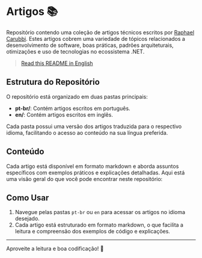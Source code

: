 # Artigos 📚

Repositório contendo uma coleção de artigos técnicos escritos por [Raphael Carubbi](https://github.com/rcarubbi). Estes artigos cobrem uma variedade de tópicos relacionados a desenvolvimento de software, boas práticas, padrões arquiteturais, otimizações e uso de tecnologias no ecossistema .NET.

> [Read this README in English](./readme.md)

## Estrutura do Repositório

O repositório está organizado em duas pastas principais:

- **pt-br/**: Contém artigos escritos em português.
- **en/**: Contém artigos escritos em inglês.

Cada pasta possui uma versão dos artigos traduzida para o respectivo idioma, facilitando o acesso ao conteúdo na sua língua preferida.

## Conteúdo

Cada artigo está disponível em formato markdown e aborda assuntos específicos com exemplos práticos e explicações detalhadas. Aqui está uma visão geral do que você pode encontrar neste repositório:

## Como Usar

1. Navegue pelas pastas `pt-br` ou `en` para acessar os artigos no idioma desejado.
2. Cada artigo está estruturado em formato markdown, o que facilita a leitura e compreensão dos exemplos de código e explicações.

---

Aproveite a leitura e boa codificação! 🚀

